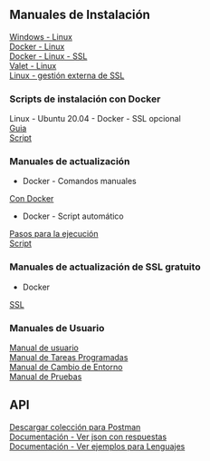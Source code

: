 
## Manuales de Instalación

[Windows - Linux](https://drive.google.com/file/d/1wl68zjqFYvD8PtPgJLEnTJUmcZcOsQSZ/view "Clic")
<br>
[Docker - Linux](https://drive.google.com/file/d/1lx9LRZAHUYO-gz49d6qFsnL726b42WMz/view "Clic")
<br>
[Docker - Linux - SSL](https://drive.google.com/file/d/11wqq0SuRyJz4td2SvRNZV_26sBNzSs3g/view "Clic")
<br>
[Valet - Linux](https://drive.google.com/file/d/1QhTB0LkKNn1FVKs9sOUrF-PZ9rvPdJ6j/view "Clic")
<br>
[Linux - gestión externa de SSL](https://drive.google.com/file/d/1iUX09gFj7OUCWqTw2oiWqGvukBTphs1L/view "Clic")


### Scripts de instalación con Docker

Linux - Ubuntu 20.04 - Docker - SSL opcional<br>
[Guia](https://gitlab.com/foxsolucionesweb/facturadorpro3/snippets/2034526 "Clic")<br>
[Script](https://gitlab.com/foxsolucionesweb/facturadorpro3/snippets/2034526/raw "Clic")<br>


### Manuales de actualización

* Docker - Comandos manuales

[Con Docker](https://drive.google.com/file/d/10lpDWCdeW8UM2-xTKpL4vZEbBONO9zsz/view "Clic")
<br>

* Docker - Script automático

[Pasos para la ejecución](https://gitlab.com/foxsolucionesweb/facturadorpro3/-/wikis/Script-Update-Docker)<br>
[Script](https://gitlab.com/foxsolucionesweb/facturadorpro3/-/blob/master/script-update.sh)<br>


### Manuales de actualización de SSL gratuito

* Docker

[SSL](https://drive.google.com/file/d/1bri0oUCHxiJ9GiNIARN-0dzBirPb5utZ/view "Clic")


### Manuales de Usuario

[Manual de usuario](https://drive.google.com/file/d/1Z1xOEPQ5K484rW3sIuHWSUrj043N96sB/view "Clic")<br>
[Manual de Tareas Programadas](https://drive.google.com/file/d/1JF5oyA-KVDRRq3pFzWQcPIcox6k2t9BH/view "Clic")<br>
[Manual de Cambio de Entorno](https://drive.google.com/file/d/1DqLJmlXooHzOQQ0t4ClT3gGLbRqCacU2/view "Clic")<br>
[Manual de Pruebas](https://drive.google.com/file/d/1WfQeJfjkp5Zg4UrEp41ctI1-AGY9I4He/view "Clic")

## API

[Descargar colección para Postman](https://drive.google.com/file/d/1xAR_5h7ESzMksJaQ0iTfnTEnoO5vhjtM/view "Clic")<br>
[Documentación - Ver json con respuestas](https://drive.google.com/file/d/1QR_YR3MO7JFpSSQfPsFzqGLkdbZHOrfw/view?usp=sharing "Clic")<br>
[Documentación - Ver ejemplos para Lenguajes](https://documenter.getpostman.com/view/1431398/TzJx8bqc#intro "Clic")<br>
